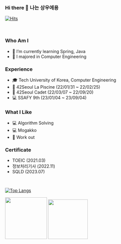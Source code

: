 ### Hi there 👋 나는 상우에용

[![Hits](https://hits.seeyoufarm.com/api/count/incr/badge.svg?url=https%3A%2F%2Fgithub.com%2Fsktkddn777%2Fhit-counter&count_bg=%2379C83D&title_bg=%23555555&icon=&icon_color=%23E7E7E7&title=hits&edge_flat=false)](https://hits.seeyoufarm.com)

<br>

### Who Am I

- 🔭 I’m currently learning Spring, Java
- 👯 I majored in Computer Engineering

### Experience

- 🎓 Tech University of Korea, Computer Engineering
- 🏢 42Seoul La Piscine (22/01/31 ~ 22/02/25)
- 🏪 42Seoul Cadet (22/03/07 ~ 22/09/20)
- 💻 SSAFY 9th (23/01/04 ~ 23/09/04)

### What I Like

- 💻 Algorithm Solving
- 💻 Mogakko
- 🚅 Work out

### Certificate

- TOEIC (2021.03)
- 정보처리기사 (2022.11)
- SQLD (2023.07)


<br>

[![Top Langs](https://github-readme-stats.vercel.app/api/top-langs/?username=sktkddn777&layout=compact)](https://github.com/anuraghazra/github-readme-stats)

<img height="137px" src="https://github-readme-streak-stats.herokuapp.com/?user=sktkddn777&hide_border=false&theme=nightowl" />

<img height='130px' src="https://github-readme-stats.vercel.app/api?username=sktkddn777&hide_title=true&show_icons=true&include_all_commits=true&line_height=21&theme=nightowl" />
